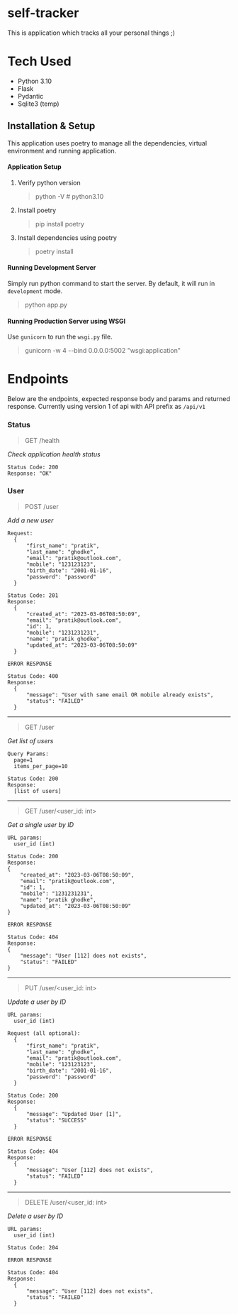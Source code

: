 # self-tracker
This is application which tracks all your personal things ;)

# Tech Used
- Python 3.10
- Flask
- Pydantic
- Sqlite3 (temp)

## Installation & Setup
This application uses poetry to manage all the dependencies, virtual environment and running application.

#### Application Setup
1. Verify python version
    > python -V # python3.10

2. Install poetry
    > pip install poetry

3. Install dependencies using poetry
    > poetry install

#### Running Development Server
Simply run python command to start the server. By default, it will run in `development` mode.
> python app.py

#### Running Production Server using WSGI
Use `gunicorn` to run the `wsgi.py` file.
> gunicorn -w 4 --bind 0.0.0.0:5002 "wsgi:application"

# Endpoints
Below are the endpoints, expected response body and params and returned response. Currently using version 1 of api with API prefix as `/api/v1`

### Status
> GET /health

_Check application health status_
```
Status Code: 200
Response: "OK"
```

### User
> POST /user

_Add a new user_
```
Request:
  {
      "first_name": "pratik",
      "last_name": "ghodke",
      "email": "pratik@outlook.com",
      "mobile": "123123123",
      "birth_date": "2001-01-16",
      "password": "password"
  }
```

```
Status Code: 201
Response:
  {
      "created_at": "2023-03-06T08:50:09",
      "email": "pratik@outlook.com",
      "id": 1,
      "mobile": "1231231231",
      "name": "pratik ghodke",
      "updated_at": "2023-03-06T08:50:09"
  }

ERROR RESPONSE

Status Code: 400
Response:
  {
      "message": "User with same email OR mobile already exists",
      "status": "FAILED"
  }
```

<hr>

> GET /user

_Get list of users_
```
Query Params:
  page=1
  items_per_page=10
```
```
Status Code: 200
Response:
  [list of users]
```

<hr>

> GET /user/<user_id: int>

_Get a single user by ID_
```
URL params:
  user_id (int)
```
```
Status Code: 200
Response:
{
    "created_at": "2023-03-06T08:50:09",
    "email": "pratik@outlook.com",
    "id": 1,
    "mobile": "1231231231",
    "name": "pratik ghodke",
    "updated_at": "2023-03-06T08:50:09"
}

ERROR RESPONSE

Status Code: 404
Response:
{
    "message": "User [112] does not exists",
    "status": "FAILED"
}
```

<hr>

> PUT /user/<user_id: int>

_Update a user by ID_
```
URL params:
  user_id (int)

Request (all optional):
  {
      "first_name": "pratik",
      "last_name": "ghodke",
      "email": "pratik@outlook.com",
      "mobile": "123123123",
      "birth_date": "2001-01-16",
      "password": "password"
  }
```

```
Status Code: 200
Response:
  {
      "message": "Updated User [1]",
      "status": "SUCCESS"
  }

ERROR RESPONSE

Status Code: 404
Response:
  {
      "message": "User [112] does not exists",
      "status": "FAILED"
  }
```

<hr>

> DELETE /user/<user_id: int>

_Delete a user by ID_
```
URL params:
  user_id (int)
```

```
Status Code: 204

ERROR RESPONSE

Status Code: 404
Response:
  {
      "message": "User [112] does not exists",
      "status": "FAILED"
  }
```
